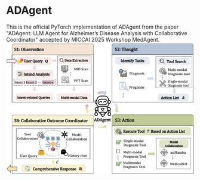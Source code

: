 # ADAgent
This is the official PyTorch implementation of ADAgent from the paper "ADAgent: LLM Agent for Alzheimer’s Disease
Analysis with Collaborative Coordinator" accepted by MICCAI 2025 Workshop MedAgent.
![image](https://github.com/willenhou/ADAgent/blob/main/w6.png)
